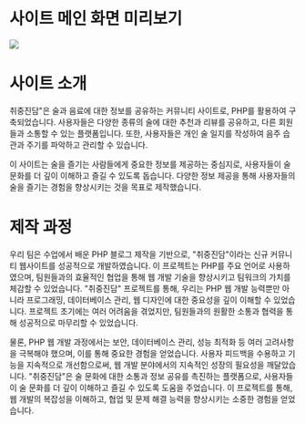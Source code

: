 # 사이트 메인 화면 미리보기 
<img src="C:\Users\line\Documents\GitHub\php__CJJD\php03-CJJD" />

# 사이트 소개 
취중진담"은 술과 음료에 대한 정보를 공유하는 커뮤니티 사이트로, PHP를 활용하여 구축되었습니다. 사용자들은 다양한 종류의 술에 대한 추천과 리뷰를 공유하고, 다른 회원들과 소통할 수 있는 플랫폼입니다. 또한, 사용자들은 개인 술 일지를 작성하여 음주 습관과 주기를 파악하고 관리할 수 있습니다.

이 사이트는 술을 즐기는 사람들에게 중요한 정보를 제공하는 중심지로, 사용자들이 술 문화를 더 깊이 이해하고 즐길 수 있도록 돕습니다. 다양한 정보 제공을 통해 사용자들의 술을 즐기는 경험을 향상시키는 것을 목표로 제작했습니다.


# 제작 과정
우리 팀은 수업에서 배운 PHP 블로그 제작을 기반으로, "취중진담"이라는 신규 커뮤니티 웹사이트를 성공적으로 개발하였습니다. 이 프로젝트는 PHP를 주요 언어로 사용하였으며, 팀원들과의 효율적인 협업을 통해 웹 개발 기술을 향상시키고 팀워크의 가치를 체감할 수 있었습니다. "취중진담" 프로젝트를 통해, 우리는 PHP 웹 개발 능력뿐만 아니라 프로그래밍, 데이터베이스 관리, 웹 디자인에 대한 중요성을 깊이 이해할 수 있었습니다. 프로젝트 초기에는 여러 어려움을 겪었지만, 팀원들과의 원활한 소통과 협력을 통해 성공적으로 마무리할 수 있었습니다.

물론, PHP 웹 개발 과정에서는 보안, 데이터베이스 관리, 성능 최적화 등 여러 고려사항을 극복해야 했으며, 이를 통해 중요한 경험을 얻었습니다. 사용자 피드백을 수용하고 기능을 지속적으로 개선함으로써, 웹 개발 분야에서의 지속적인 성장의 필요성을 깨달았습니다. "취중진담"은 술 문화에 대한 소통과 정보 공유를 촉진하는 플랫폼으로, 사용자들이 술 문화를 더 깊이 이해하고 즐길 수 있도록 도움을 주었습니다. 이 프로젝트를 통해, 웹 개발의 복잡성을 이해하고, 협업 및 문제 해결 능력을 향상시키는 소중한 경험을 얻었습니다.
